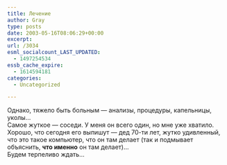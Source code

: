 ```yaml
---
title: Лечение
author: Gray
type: posts
date: 2003-05-16T08:06:29+00:00
excerpt:
url: /3034
esml_socialcount_LAST_UPDATED:
  - 1497254534
essb_cache_expire:
  - 1614594181
categories:
  - Uncategorized

---
```








Однако, тяжело быть больным &#8212; анализы, процедуры, капельницы, уколы&#8230;  
Самое жуткое &#8212; соседи. У меня он всего один, но мне уже хватило. Хорошо, что сегодня его выпишут &#8212; дед 70-ти лет, жутко удивленный, что это такое компьютер, что он там делает (так и подмывает объяснить, **что именно** он там делает)&#8230;  
Будем терпеливо ждать&#8230;